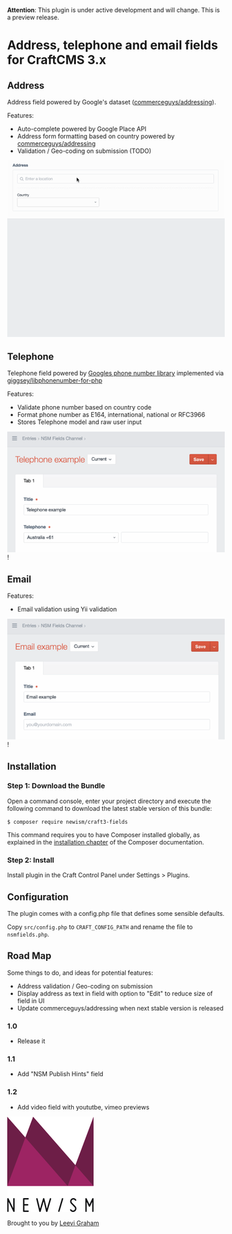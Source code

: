 **Attention**: This plugin is under active development and will change. This is a preview release.

# Address, telephone and email fields for CraftCMS 3.x

## Address

Address field powered by Google's dataset ([commerceguys/addressing](https://github.com/commerceguys/addressing)).

Features:

* Auto-complete powered by Google Place API
* Address form formatting based on country powered by [commerceguys/addressing](https://github.com/commerceguys/addressing)
* Validation / Geo-coding on submission (TODO)

![Address Demo](resources/img/address-demo.gif)

## Telephone

Telephone field powered by [Googles phone number library](https://github.com/googlei18n/libphonenumber) implemented via [giggsey/libphonenumber-for-php](https://github.com/googlei18n/libphonenumber/)

Features:

* Validate phone number based on country code
* Format phone number as E164, international, national or RFC3966
* Stores Telephone model and raw user input

![Telephone Demo](resources/img/telephone-demo.gif)!

## Email

Features:

* Email validation using Yii validation

![Email Demo](resources/img/email-demo.gif)!

## Installation

### Step 1: Download the Bundle

Open a command console, enter your project directory and execute the
following command to download the latest stable version of this bundle:

```console
$ composer require newism/craft3-fields
```

This command requires you to have Composer installed globally, as explained
in the [installation chapter](https://getcomposer.org/doc/00-intro.md)
of the Composer documentation.

### Step 2: Install

Install plugin in the Craft Control Panel under Settings > Plugins.
 
## Configuration

The plugin comes with a config.php file that defines some sensible defaults. 

Copy `src/config.php` to `CRAFT_CONFIG_PATH` and rename the file to `nsmfields.php`.

## Road Map

Some things to do, and ideas for potential features:

* Address validation / Geo-coding on submission
* Display address as text in field with option to "Edit" to reduce size of field in UI
* Update commerceguys/addressing when next stable version is released

### 1.0

* Release it

### 1.1

* Add "NSM Publish Hints" field

### 1.2

* Add video field with yoututbe, vimeo previews

[![Newism Logo](./src/icon.svg)](http://newism.com.au)

Brought to you by [Leevi Graham](http://newism.com.au)
